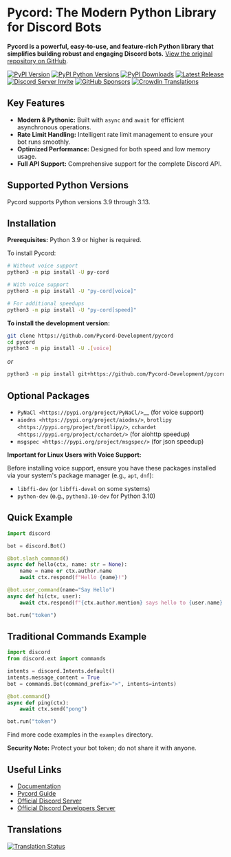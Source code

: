 # Pycord: The Modern Python Library for Discord Bots

**Pycord is a powerful, easy-to-use, and feature-rich Python library that simplifies building robust and engaging Discord bots.**  [View the original repository on GitHub](https://github.com/Pycord-Development/pycord).

[![PyPI Version](https://img.shields.io/pypi/v/py-cord.svg?style=for-the-badge&logo=pypi&color=yellowgreen&logoColor=white)](https://pypi.python.org/pypi/py-cord)
[![PyPI Python Versions](https://img.shields.io/pypi/pyversions/py-cord.svg?style=for-the-badge&logo=python&logoColor=white)](https://pypi.python.org/pypi/py-cord)
[![PyPI Downloads](https://img.shields.io/pypi/dm/py-cord?color=blueviolet&logo=pypi&logoColor=white&style=for-the-badge)](https://pypi.python.org/pypi/py-cord)
[![Latest Release](https://img.shields.io/github/v/release/Pycord-Development/pycord?include_prereleases&label=Latest%20Release&logo=github&sort=semver&style=for-the-badge&logoColor=white)](https://github.com/Pycord-Development/pycord/releases)
[![Discord Server Invite](https://img.shields.io/discord/881207955029110855?label=discord&style=for-the-badge&logo=discord&color=5865F2&logoColor=white)](https://pycord.dev/discord)
[![GitHub Sponsors](https://img.shields.io/github/sponsors/Pycord-Development?style=for-the-badge)](https://github.com/sponsors/Pycord-Development)
[![Crowdin Translations](https://badges.crowdin.net/badge/dark/crowdin-on-light.png)](https://translations.pycord.dev/documentation/?utm_source=badge&utm_medium=referral&utm_campaign=badge-add-on)

## Key Features

*   **Modern & Pythonic:** Built with `async` and `await` for efficient asynchronous operations.
*   **Rate Limit Handling:** Intelligent rate limit management to ensure your bot runs smoothly.
*   **Optimized Performance:** Designed for both speed and low memory usage.
*   **Full API Support:** Comprehensive support for the complete Discord API.

## Supported Python Versions

Pycord supports Python versions 3.9 through 3.13.

## Installation

**Prerequisites:** Python 3.9 or higher is required.

To install Pycord:

```bash
# Without voice support
python3 -m pip install -U py-cord

# With voice support
python3 -m pip install -U "py-cord[voice]"

# For additional speedups
python3 -m pip install -U "py-cord[speed]"
```

**To install the development version:**

```bash
git clone https://github.com/Pycord-Development/pycord
cd pycord
python3 -m pip install -U .[voice]
```
*or*
```bash
python3 -m pip install git+https://github.com/Pycord-Development/pycord
```

## Optional Packages

*   `PyNaCl <https://pypi.org/project/PyNaCl/>`__ (for voice support)
*   `aiodns <https://pypi.org/project/aiodns/>`, `brotlipy <https://pypi.org/project/brotlipy/>`, `cchardet <https://pypi.org/project/cchardet/>` (for aiohttp speedup)
*   `msgspec <https://pypi.org/project/msgspec/>` (for json speedup)

**Important for Linux Users with Voice Support:**

Before installing voice support, ensure you have these packages installed via your system's package manager (e.g., `apt`, `dnf`):

*   `libffi-dev` (or `libffi-devel` on some systems)
*   `python-dev` (e.g., `python3.10-dev` for Python 3.10)

## Quick Example

```python
import discord

bot = discord.Bot()

@bot.slash_command()
async def hello(ctx, name: str = None):
    name = name or ctx.author.name
    await ctx.respond(f"Hello {name}!")

@bot.user_command(name="Say Hello")
async def hi(ctx, user):
    await ctx.respond(f"{ctx.author.mention} says hello to {user.name}!")

bot.run("token")
```

## Traditional Commands Example

```python
import discord
from discord.ext import commands

intents = discord.Intents.default()
intents.message_content = True
bot = commands.Bot(command_prefix=">", intents=intents)

@bot.command()
async def ping(ctx):
    await ctx.send("pong")

bot.run("token")
```

Find more code examples in the `examples` directory.

**Security Note:**  Protect your bot token; do not share it with anyone.

## Useful Links

*   [Documentation](https://docs.pycord.dev/en/master/index.html)
*   [Pycord Guide](https://guide.pycord.dev)
*   [Official Discord Server](https://pycord.dev/discord)
*   [Official Discord Developers Server](https://discord.gg/discord-developers)

## Translations

[![Translation Status](https://badges.awesome-crowdin.com/translation-200034237-5.png)](https://translations.pycord.dev/documentation/?utm_source=badge&utm_medium=referral&utm_campaign=badge-add-on)